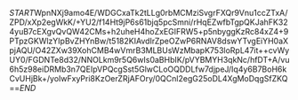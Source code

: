 $START$WpnNXj9amo4E/WDGCxaTk2tLLg0rbMCMziSvgrFXQr9Vnu1ccZTxA/ZPD/xXp2egWkK/+YU2/f14Ht9jP6s61bjq5pcSmni/rHqEZwfbTgpQKJahFK324yuB7cEXgvQvQW42CMs+h2uheH4hoZxEGIFRW5+p5nbyggKzRc84xZ4+9PTpzGKWlzYIpBvZHYnBw/t5182KIAvdIrZpeOZwP6RNAV8dswYTvgEiYH0aXpjAQU/O42ZXw39XohCMB4wVmrB3MLBUsWzMbapK753loRpL47it++cvWyUY0/FGDNTe8d32/NNOLkm9r5Q6wIs0aBHbIK/pVYBMYH3qkNc/hfDT+A/vu6h5z98eiDRMb3n7QEIpVPQcgSst5GlwCLoOQDDLfw7djpeJ/Iq4y6B7BoH6kCvUHjBk+/yoIwFxyPri8KzOerZRjAFOry/0QCnl2egG25oDL4XgMoDqgSfZKQ==$END$